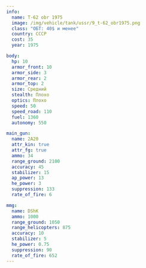 ```yaml
---
info:
  name: T-62 obr 1975
  image: /img/vehicle/tank/ussr/9_t-62_obr1975.png
  class: "ОБТ: 40$ и менее"
  country: СССР
  cost: 35
  year: 1975

body:
  hp: 10
  armor_front: 10
  armor_side: 3
  armor_rear: 2
  armor_top: 2
  size: Средний
  stealth: Плохо
  optics: Плохо
  speed: 50
  speed_road: 110
  fuel: 1360
  autonomy: 550

main_gun:
  name: 2A20
  attr_kin: true
  attr_fg: true
  ammo: 34
  range_ground: 2100
  accuracy: 45
  stabilizer: 15
  ap_power: 13
  he_power: 3
  suppression: 133
  rate_of_fire: 6

mmg:
  name: DShK
  ammo: 1000
  range_ground: 1050
  range_helicopters: 875
  accuracy: 10
  stabilizer: 5
  he_power: 0.75
  suppression: 90
  rate_of_fire: 652
---
```

